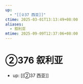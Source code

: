 ```yaml
---
up:
  - "[[②37 西亚]]"
ctime: 2025-03-01T13:13:49+08:00
aliases:
  - 叙利亚
mtime: 2025-09-09T12:37:06+08:00
---
```


# ②376 叙利亚

- up: [[②37 西亚]]
